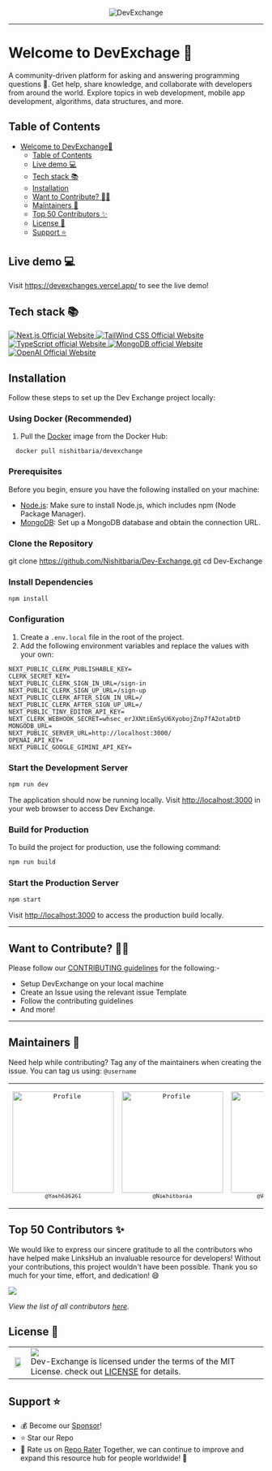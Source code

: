 <article align="center">

![DevExchange](https://github.com/Nishitbaria/Dev-Exchange/assets/85815172/f5333bca-01a9-4545-b75e-32a3f2844602)

</article><hr>

<a name="welcome"></a>

# Welcome to DevExchage 👋

A community-driven platform for asking and answering programming questions 💙. Get help, share knowledge, and collaborate with developers from around the world. Explore topics in web development, mobile app development, algorithms, data structures, and more.

## Table of Contents

- [Welcome to DevExchange👋](#welcome)
  - [Table of Contents](#table-of-contents)
  - [Live demo 💻](#live-demo-)
  - [Tech stack 📚](#tech-stack-)
  - [Installation](#set-up)
  - [Want to Contribute? 👩‍💻](#want-to-contribute-)
  - [Maintainers 🤝](#maintainers-)
  - [Top 50 Contributors ✨](#top-50-contributors-)
  - [License 📝](#license-)
  - [Support ⭐](#support-)

<a name="demo"></a>
## Live demo 💻

Visit https://devexchanges.vercel.app/ to see the live demo!

## Tech stack 📚

<p>
  <a href="https://nextjs.org/">
    <img src="https://img.shields.io/badge/Next.js-7c3aed?style=for-the-badge&logo=next.js&logoColor=white" alt="Next.js Official Website"/>
  </a>
  <a href="https://tailwindcss.com/">
    <img src="https://img.shields.io/badge/tailwind_css-7c3aed?style=for-the-badge&logo=tailwindcss&logoColor=white" alt="TailWind CSS Official Website"/>
  </a>
  <a href="https://www.typescriptlang.org/">
    <img src="https://img.shields.io/badge/typescript-7c3aed?style=for-the-badge&logo=typescript&logoColor=white" alt="TypeScript official Website"/>
  </a>
  <a href="https://www.mongodb.com/">
    <img src="https://img.shields.io/badge/MongoDB-7c3aed?style=for-the-badge&logo=mongodb&logoColor=white" alt="MongoDB official Website"/>
  </a>
  <a href="https://openai.com/">
    <img src="https://img.shields.io/badge/OpenAI-7c3aed?style=for-the-badge&logo=openai&logoColor=white" alt="OpenAI Official Website"/>
  </a>
</p>


<a name="set-up"></a>

## Installation

Follow these steps to set up the Dev Exchange project locally:


### Using Docker (Recommended)

1. Pull the [Docker](https://hub.docker.com/r/nishitbaria/devexchange) image from the Docker Hub:


```   docker pull nishitbaria/devexchange ```


### Prerequisites

Before you begin, ensure you have the following installed on your machine:

- [Node.js](https://nodejs.org/): Make sure to install Node.js, which includes npm (Node Package Manager).
- [MongoDB](https://www.mongodb.com/): Set up a MongoDB database and obtain the connection URL.

### Clone the Repository


git clone https://github.com/Nishitbaria/Dev-Exchange.git
cd Dev-Exchange


### Install Dependencies

```
npm install
```

### Configuration

1. Create a `.env.local` file in the root of the project.
2. Add the following environment variables and replace the values with your own:

```env
NEXT_PUBLIC_CLERK_PUBLISHABLE_KEY=
CLERK_SECRET_KEY=
NEXT_PUBLIC_CLERK_SIGN_IN_URL=/sign-in
NEXT_PUBLIC_CLERK_SIGN_UP_URL=/sign-up
NEXT_PUBLIC_CLERK_AFTER_SIGN_IN_URL=/
NEXT_PUBLIC_CLERK_AFTER_SIGN_UP_URL=/
NEXT_PUBLIC_TINY_EDITOR_API_KEY=
NEXT_CLERK_WEBHOOK_SECRET=whsec_erJXNtiEmSyU6XyobojZnp7fA2otaDtD
MONGODB_URL=
NEXT_PUBLIC_SERVER_URL=http://localhost:3000/
OPENAI_API_KEY=
NEXT_PUBLIC_GOOGLE_GIMINI_API_KEY=
```

### Start the Development Server

```bash
npm run dev
```

The application should now be running locally. Visit [http://localhost:3000](http://localhost:3000) in your web browser to access Dev Exchange.

### Build for Production

To build the project for production, use the following command:

```bash
npm run build
```

### Start the Production Server

```bash
npm start
```

Visit [http://localhost:3000](http://localhost:3000) to access the production build locally.

---

<a name="want-to-contribute"></a>

## Want to Contribute? 👩‍💻

Please follow our [CONTRIBUTING guidelines](https://github.com/Nishitbaria/Dev-Exchange/blob/main/CONTRIBUTING.md) for the following:-

- Setup DevExchange on your local machine
- Create an Issue using the relevant issue Template
- Follow the contributing guidelines
- And more!

---

## Maintainers 🤝

Need help while contributing? Tag any of the maintainers when creating the issue. You can tag us using: `@username`

<table style="border: none;">
<tr>
<td align="center" width="200"><pre><a href="https://github.com/Yash636261"><img src="https://avatars.githubusercontent.com/u/98970491?v=4" width="200" alt="Profile" /><br><sub>@Yash636261</sub></a></pre></td>
<td align="center" width="200"><pre><a href="https://github.com/Nishitbaria"><img src="https://avatars.githubusercontent.com/u/85815172?v=4" width="200" alt="Profile" /><br><sub>@Nishitbaria</sub></a></pre></td>
<td align="center" width="200"><pre><a href="https://github.com/VinayakVispute"><img src="https://avatars.githubusercontent.com/u/93467074?v=4" width="200" alt="Profile" /><br><sub>@VinayakVispute</sub></a>
<td align="center" width="200"><pre><a href="https://github.com/JayeshYadav99"><img src="https://avatars.githubusercontent.com/u/107855172?v=4" width="200" alt="Profile" /><br><sub>@JayeshYadav99</sub></a></pre></td>
</tr>
</table>

<a name="our-contributors"></a>

## Top 50 Contributors ✨

We would like to express our sincere gratitude to all the contributors who have helped make LinksHub an invaluable resource for developers! Without your contributions, this project wouldn't have been possible. Thank you so much for your time, effort, and dedication! 😄

<a href="https://github.com/Nishitbaria/Dev-Exchange/graphs/contributors">
  <img src="https://contrib.rocks/image?repo=Nishitbaria/Dev-Exchange" />
</a>

_View the list of all contributors [here](https://github.com/Nishitbaria/Dev-Exchange/graphs/contributors)._


## License 📝


<table>
  <tr>
     <td>
       <p align="center"> <img src="https://github.com/rupali-codes/LinksHub/assets/66154908/65ae0c03-9cad-47a6-80b8-23c91cd2ac4e" width="80%"></img>
    </td>
    <td> 
      <img src="https://img.shields.io/badge/License-MIT-yellow.svg"/> <br> 
Dev-Exchange is licensed under the terms of the MIT License. check out <a href="./LICENSE">LICENSE</a> for details. <img width=2300/>
    </td>
  </tr>
</table>


<a name="support"></a>

## Support ⭐

- 💰 Become our [Sponsor](https://github.com/sponsors/nishitbaria)!
- ⭐ Star our Repo 
- 🥇  Rate us on [Repo Rater](https://repo-rater.eddiehub.io/)
Together, we can continue to improve and expand this resource hub for people worldwide! 💪


